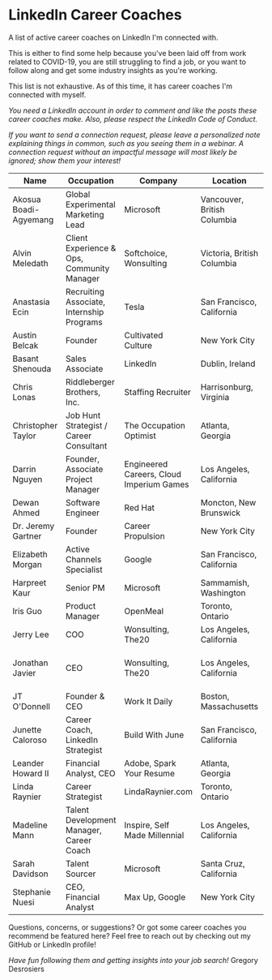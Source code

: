 # LinkedIn Career Coaches
A list of active career coaches on LinkedIn I'm connected with.

This is either to find some help because you've been laid off from work related to COVID-19, you are still struggling to find a job, or you want to follow along and get some industry insights as you're working.

This list is not exhaustive. As of this time, it has career coaches I'm connected with myself.

_You need a LinkedIn account in order to comment and like the posts these career coaches make. Also, please respect the LinkedIn Code of Conduct._

_If you want to send a connection request, please leave a personalized note explaining things in common, such as you seeing them in a webinar. A connection request without an impactful message will most likely be ignored; show them your interest!_ 

Name                  | Occupation                                 | Company                                  | Location                    | LinkedIn URL
----------------------|--------------------------------------------|------------------------------------------|-----------------------------|-------------
Akosua Boadi-Agyemang | Global Experimental Marketing Lead         | Microsoft                                | Vancouver, British Columbia | [https://www.linkedin.com/in/akosuaba/](https://www.linkedin.com/in/akosuaba/)
Alvin Meledath        | Client Experience & Ops, Community Manager | Softchoice, Wonsulting                   | Victoria, British Columbia  | [https://www.linkedin.com/in/alvin-meledath/](https://www.linkedin.com/in/alvin-meledath/)
Anastasia Ecin        | Recruiting Associate, Internship Programs  | Tesla                                    | San Francisco, California   | [https://www.linkedin.com/in/anastasiaecin/](https://www.linkedin.com/in/anastasiaecin/)
Austin Belcak         | Founder                                    | Cultivated Culture                       | New York City               | [https://www.linkedin.com/in/abelcak/](https://www.linkedin.com/in/abelcak/)
Basant Shenouda       | Sales Associate                            | LinkedIn                                 | Dublin, Ireland             | [https://www.linkedin.com/in/basantshenouda/](https://www.linkedin.com/in/basantshenouda/)
Chris Lonas           | Riddleberger Brothers, Inc.                | Staffing Recruiter                       | Harrisonburg, Virginia      | [https://www.linkedin.com/in/chrislonas/](https://www.linkedin.com/in/chrislonas/)
Christopher Taylor    | Job Hunt Strategist / Career Consultant    | The Occupation Optimist                  | Atlanta, Georgia            | [https://www.linkedin.com/in/christopherataylor1/](https://www.linkedin.com/in/christopherataylor1/)
Darrin Nguyen         | Founder, Associate Project Manager         | Engineered Careers, Cloud Imperium Games | Los Angeles, California     | [https://www.linkedin.com/in/darrinnguyen/](https://www.linkedin.com/in/darrinnguyen/)
Dewan Ahmed           | Software Engineer                          | Red Hat                                  | Moncton, New Brunswick      | [https://www.linkedin.com/in/diahmed/](https://www.linkedin.com/in/diahmed/)
Dr. Jeremy Gartner    | Founder                                    | Career Propulsion                        | New York City               | [https://www.linkedin.com/in/jeremygartner/](https://www.linkedin.com/in/jeremygartner/)
Elizabeth Morgan      | Active Channels Specialist                 | Google                                   | San Francisco, California   | [https://www.linkedin.com/in/emorganhr/](https://www.linkedin.com/in/emorganhr/)
Harpreet Kaur         | Senior PM                                  | Microsoft                                | Sammamish, Washington       | [https://www.linkedin.com/in/harpreetkaurs/](https://www.linkedin.com/in/harpreetkaurs/)
Iris Guo              | Product Manager                            | OpenMeal                                 | Toronto, Ontario            | [https://www.linkedin.com/in/iris-guo/](https://www.linkedin.com/in/iris-guo/)
Jerry Lee             | COO                                        | Wonsulting, The20                        | Los Angeles, California     | [https://www.linkedin.com/in/jehakjerrylee/](https://www.linkedin.com/in/jehakjerrylee/)
Jonathan Javier       | CEO                                        | Wonsulting, The20                        | Los Angeles, California     | [https://www.linkedin.com/in/jonathan-wonsulting/](https://www.linkedin.com/in/jonathan-wonsulting/)
JT O'Donnell          | Founder & CEO                              | Work It Daily                            | Boston, Massachusetts       | [https://www.linkedin.com/in/jtodonnell/](https://www.linkedin.com/in/jtodonnell/)
Junette Caloroso      | Career Coach, LinkedIn Strategist          | Build With June                          | San Francisco, California   | [https://www.linkedin.com/in/buildwithjune/](https://www.linkedin.com/in/buildwithjune/)
Leander Howard II     | Financial Analyst, CEO                     | Adobe, Spark Your Resume                 | Atlanta, Georgia            | [https://www.linkedin.com/in/leander-howard-ii/](https://www.linkedin.com/in/leander-howard-ii/)
Linda Raynier         | Career Strategist                          | LindaRaynier.com                         | Toronto, Ontario            | [https://www.linkedin.com/in/lindaraynier/](https://www.linkedin.com/in/lindaraynier/)
Madeline Mann         | Talent Development Manager, Career Coach   | Inspire, Self Made Millennial            | Los Angeles, California     | [https://www.linkedin.com/in/madelinemann/](https://www.linkedin.com/in/madelinemann/)
Sarah Davidson        | Talent Sourcer                             | Microsoft                                | Santa Cruz, California      | [https://www.linkedin.com/in/sarah-davidson3/](https://www.linkedin.com/in/sarah-davidson3/)
Stephanie Nuesi       | CEO, Financial Analyst                     | Max Up, Google                           | New York City               | [https://www.linkedin.com/in/stephanienuesi/](https://www.linkedin.com/in/stephanienuesi/)

Questions, concerns, or suggestions? Or got some career coaches you recommend be featured here? Feel free to reach out by checking out my GitHub or LinkedIn profile!

*Have fun following them and getting insights into your job search!*
Gregory Desrosiers
